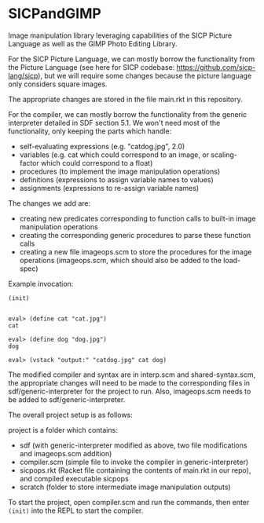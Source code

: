 # SICPandGIMP
Image manipulation library leveraging capabilities of the SICP Picture Language as well as the GIMP Photo Editing Library. 

For the SICP Picture Language, we can mostly borrow the functionality from the Picture Language (see here for SICP codebase: https://github.com/sicp-lang/sicp), but we will require some changes because the picture language only considers square images. 

The appropriate changes are stored in the file main.rkt in this repository. 

For the compiler, we can mostly borrow the functionality from the generic interpreter detailed in SDF section 5.1. We won't need most of the functionality, only keeping the parts which handle:

- self-evaluating expressions (e.g. "catdog.jpg", 2.0)
- variables (e.g. cat which could correspond to an image, or scaling-factor which could correspond to a float)
- procedures (to implement the image manipulation operations)
- definitions (expressions to assign variable names to values)
- assignments (expressions to re-assign variable names)

The changes we add are:

- creating new predicates corresponding to function calls to built-in image manipulation operations
- creating the corresponding generic procedures to parse these function calls
- creating a new file imageops.scm to store the procedures for the image operations (imageops.scm, which should also be added to the load-spec)

Example invocation: 

```
(init)


eval> (define cat "cat.jpg")
cat

eval> (define dog "dog.jpg")
dog

eval> (vstack "output:" "catdog.jpg" cat dog)
```

The modified compiler and syntax are in interp.scm and shared-syntax.scm, the appropriate changes will need to be made to the corresponding files in sdf/generic-interpreter for the project to run. Also, imageops.scm needs to be added to sdf/generic-interpreter. 

The overall project setup is as follows:

project is a folder which contains:

- sdf (with generic-interpreter modified as above, two file modifications and imageops.scm addition)
- compiler.scm (simple file to invoke the compiler in generic-interpreter)
- sicpops.rkt (Racket file containing the contents of main.rkt in our repo), and compiled executable sicpops
- scratch (folder to store intermediate image manipulation outputs)

To start the project, open compiler.scm and run the commands, then enter ```(init)``` into the REPL to start the compiler. 





